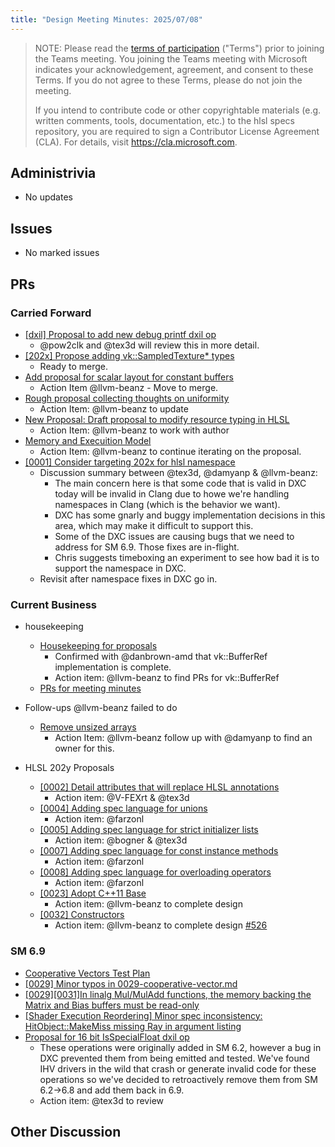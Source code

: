 ```yaml
---
title: "Design Meeting Minutes: 2025/07/08"
---
```


> NOTE: Please read the [terms of participation](DesignMeetingTerms.txt)
> ("Terms") prior to joining the Teams meeting.  You joining the Teams meeting
> with Microsoft indicates your acknowledgement, agreement, and consent to these
> Terms.  If you do not agree to these Terms, please do not join the meeting.
>
> If you intend to contribute code or other copyrightable materials (e.g.
> written comments, tools, documentation, etc.)  to the hlsl specs repository,
> you are required to sign a Contributor License Agreement (CLA).  For details,
> visit https://cla.microsoft.com.

## Administrivia
* No updates

## Issues
* No marked issues

## PRs

### Carried Forward

* [[dxil] Proposal to add new debug printf dxil op](https://github.com/microsoft/hlsl-specs/pull/324)
  * @pow2clk and @tex3d will review this in more detail.
* [[202x] Propose adding vk::SampledTexture* types](https://github.com/microsoft/hlsl-specs/pull/343)
  * Ready to merge.
* [Add proposal for scalar layout for constant buffers](https://github.com/microsoft/hlsl-specs/pull/317)
  * Action Item @llvm-beanz - Move to merge.
* [Rough proposal collecting thoughts on uniformity](https://github.com/microsoft/hlsl-specs/pull/405)
  * Action Item: @llvm-beanz to update
* [New Proposal: Draft proposal to modify resource typing in HLSL](https://github.com/microsoft/hlsl-specs/pull/461)
  * Action Item: @llvm-beanz to work with author
* [Memory and Execuition Model](https://github.com/microsoft/hlsl-specs/pull/505)
  * Action Item: @llvm-beanz to continue iterating on the proposal.
* [[0001] Consider targeting 202x for hlsl namespace](https://github.com/microsoft/hlsl-specs/issues/484)
  * Discussion summary between @tex3d, @damyanp & @llvm-beanz:
    * The main concern here is that some code that is valid in DXC today will be invalid in Clang due to howe we're handling namespaces in Clang (which is the behavior we want).
    * DXC has some gnarly and buggy implementation decisions in this area, which may make it difficult to support this.
    * Some of the DXC issues are causing bugs that we need to address for SM 6.9. Those fixes are in-flight.
    * Chris suggests timeboxing an experiment to see how bad it is to support the namespace in DXC.
  * Revisit after namespace fixes in DXC go in.

### Current Business

* housekeeping
  * [Housekeeping for proposals](https://github.com/microsoft/hlsl-specs/pull/545)
    * Confirmed with @danbrown-amd that vk::BufferRef implementation is complete.
    * Action item: @llvm-beanz to find PRs for vk::BufferRef
  * [PRs for meeting minutes](https://github.com/microsoft/hlsl-specs/pulls?q=is%3Apr+is%3Aopen+minutes)
* Follow-ups @llvm-beanz failed to do
  * [Remove unsized arrays](https://github.com/microsoft/hlsl-specs/issues/141)
    * Action Item: @llvm-beanz follow up with @damyanp to find an owner for this.

* HLSL 202y Proposals
  * [[0002] Detail attributes that will replace HLSL annotations](https://github.com/microsoft/hlsl-specs/pull/534)
    * Action item: @V-FEXrt & @tex3d
  * [[0004] Adding spec language for unions](https://github.com/microsoft/hlsl-specs/pull/520)
    * Action item: @farzonl
  * [[0005] Adding spec language for strict initializer lists](https://github.com/microsoft/hlsl-specs/pull/522)
    * Action item: @bogner & @tex3d
  * [[0007] Adding spec language for const instance methods](https://github.com/microsoft/hlsl-specs/pull/536)
    * Action item: @farzonl
  * [[0008] Adding spec language for overloading operators](https://github.com/microsoft/hlsl-specs/pull/537)
    * Action item: @farzonl
  * [[0023] Adopt C++11 Base](https://github.com/microsoft/hlsl-specs/blob/main/proposals/0023-cxx11-base.md)
    * Action item: @llvm-beanz to complete design
  * [[0032] Constructors](https://github.com/microsoft/hlsl-specs/blob/main/proposals/0032-constructors.md)
    * Action item: @llvm-beanz to complete design [#526](https://github.com/microsoft/hlsl-specs/issues/526)


### SM 6.9

* [Cooperative Vectors Test Plan](https://github.com/microsoft/hlsl-specs/pull/428)
* [[0029] Minor typos in 0029-cooperative-vector.md](https://github.com/microsoft/hlsl-specs/pull/503)
* [[0029][0031]In linalg Mul/MulAdd functions, the memory backing the Matrix and Bias buffers must be read-only](https://github.com/microsoft/hlsl-specs/pull/507)
* [[Shader Execution Reordering] Minor spec inconsistency: HitObject::MakeMiss missing Ray in argument listing](https://github.com/microsoft/hlsl-specs/pull/512)
* [Proposal for 16 bit IsSpecialFloat dxil op](https://github.com/microsoft/hlsl-specs/pull/542)
  * These operations were originally added in SM 6.2, however a bug in DXC prevented them from being emitted and tested. We've found IHV drivers in the wild that crash or generate invalid code for these operations so we've decided to retroactively remove them from SM 6.2->6.8 and add them back in 6.9.
  * Action item: @tex3d to review

## Other Discussion
